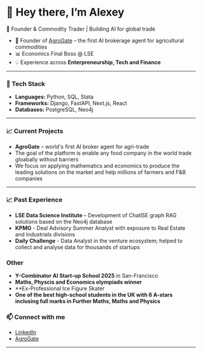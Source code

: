 # 👋 Hey there, I’m Alexey 

🚀 Founder & Commodity Trader | Building AI for global trade  

- 🌱 Founder of [AgroGate](https://agrogate.net) – the first AI brokerage agent for agricultural commodities  
- 📊 Economics Final Boss @ LSE  
- 💡 Experience across **Enterpreneurship, Tech and Finance**

---

### 🔧 Tech Stack  
- **Languages:** Python, SQL, Stata  
- **Frameworks:** Django, FastAPI, Next.js, React  
- **Databases:** PostgreSQL, Neo4j    

---

### 📈 Current Projects  
- **AgroGate** – world's first AI broker agent for agri-trade  
- The goal of the platform is enable any food company in the world trade gloabally without barriers
- We focus on applying mathematics and economics to produce the leading solutions on the market and help millions of farmers and F&B companies
---

### 📈 Past Experience  
- **LSE Data Science Institute** – Development of ChatlSE graph RAG solutions based on the Neo4j database  
- **KPMG** - Deal Advisory Summer Analyst with exposure to Real Estate and Industrials divisions
- **Daily Challenge** - Data Analyst in the venture ecosystem; helped to collect and analyse data for thousands of startups

### Other
- **Y-Combinator AI Start-up School 2025** in San-Francisco
- **Maths, Physcis and Economics olympiads winner**
- **Ex-Professional Ice Figure Skater
- **One of the best high-school students in the UK with 6 A-stars inclusing full marks in Further Maths, Maths and Physics**

### 📫 Connect with me  
- [LinkedIn](https://www.linkedin.com/in/a-burmistrov)  
- [AgroGate](https://agrogate.net)  

---
